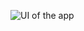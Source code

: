 ![UI of the app](https://github.com/milkaai/2023-project-phase-mobile-tasks/blob/main/on-boarding/to_do_list/images/todolistscreen.png)
